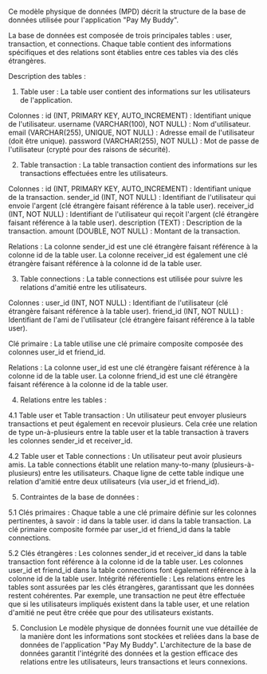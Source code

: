 Ce modèle physique de données (MPD) décrit la structure de la base de données utilisée pour l'application "Pay My Buddy".

La base de données est composée de trois principales tables : user, transaction, et connections. 
Chaque table contient des informations spécifiques et des relations sont établies entre ces tables via des clés étrangères.

Description des tables : 
1. Table user :
La table user contient des informations sur les utilisateurs de l'application.

  Colonnes :
            id (INT, PRIMARY KEY, AUTO_INCREMENT) : Identifiant unique de l'utilisateur.
            username (VARCHAR(100), NOT NULL) : Nom d'utilisateur.
            email (VARCHAR(255), UNIQUE, NOT NULL) : Adresse email de l'utilisateur (doit être unique).
            password (VARCHAR(255), NOT NULL) : Mot de passe de l'utilisateur (crypté pour des raisons de sécurité).
            
2. Table transaction :
La table transaction contient des informations sur les transactions effectuées entre les utilisateurs.

  Colonnes :
            id (INT, PRIMARY KEY, AUTO_INCREMENT) : Identifiant unique de la transaction.
            sender_id (INT, NOT NULL) : Identifiant de l'utilisateur qui envoie l'argent (clé étrangère faisant référence à la table user).
            receiver_id (INT, NOT NULL) : Identifiant de l'utilisateur qui reçoit l'argent (clé étrangère faisant référence à la table user).
            description (TEXT) : Description de la transaction.
            amount (DOUBLE, NOT NULL) : Montant de la transaction.
            
Relations :
            La colonne sender_id est une clé étrangère faisant référence à la colonne id de la table user.
            La colonne receiver_id est également une clé étrangère faisant référence à la colonne id de la table user.
        
3. Table connections :
La table connections est utilisée pour suivre les relations d'amitié entre les utilisateurs.

Colonnes :
            user_id (INT, NOT NULL) : Identifiant de l'utilisateur (clé étrangère faisant référence à la table user).
            friend_id (INT, NOT NULL) : Identifiant de l'ami de l'utilisateur (clé étrangère faisant référence à la table user).
            
Clé primaire :
La table utilise une clé primaire composite composée des colonnes user_id et friend_id.

Relations :
            La colonne user_id est une clé étrangère faisant référence à la colonne id de la table user.
            La colonne friend_id est une clé étrangère faisant référence à la colonne id de la table user.
            
4. Relations entre les tables :
   
4.1 Table user et Table transaction :
Un utilisateur peut envoyer plusieurs transactions et peut également en recevoir plusieurs. Cela crée une relation de type un-à-plusieurs entre la table user et la table transaction à travers les colonnes sender_id et receiver_id.

4.2 Table user et Table connections :
Un utilisateur peut avoir plusieurs amis. La table connections établit une relation many-to-many (plusieurs-à-plusieurs) entre les utilisateurs. Chaque ligne de cette table indique une relation d'amitié entre deux utilisateurs (via user_id et friend_id).

5. Contraintes de la base de données :
   
5.1 Clés primaires : 
Chaque table a une clé primaire définie sur les colonnes pertinentes, à savoir :
id dans la table user.
id dans la table transaction.
La clé primaire composite formée par user_id et friend_id dans la table connections.

5.2 Clés étrangères :
Les colonnes sender_id et receiver_id dans la table transaction font référence à la colonne id de la table user.
Les colonnes user_id et friend_id dans la table connections font également référence à la colonne id de la table user.
Intégrité référentielle : Les relations entre les tables sont assurées par les clés étrangères, garantissant que les données restent cohérentes. Par exemple, une transaction ne peut être effectuée que si les utilisateurs impliqués existent dans la table user, et une relation d'amitié ne peut être créée que pour des utilisateurs existants.

5. Conclusion
Le modèle physique de données fournit une vue détaillée de la manière dont les informations sont stockées et reliées dans la base de données de l'application "Pay My Buddy".
L'architecture de la base de données garantit l'intégrité des données et la gestion efficace des relations entre les utilisateurs, leurs transactions et leurs connexions.

